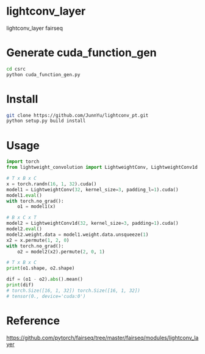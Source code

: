 # lightconv_layer
lightconv_layer fairseq

# Generate cuda_function_gen
```bash
cd csrc
python cuda_function_gen.py
```

# Install 
```bash
git clone https://github.com/JunnYu/lightconv_pt.git
python setup.py build install
```

# Usage
```python
import torch
from lightweight_convolution import LightweightConv, LightweightConv1d

# T x B x C
x = torch.randn(16, 1, 32).cuda()
model1 = LightweightConv(32, kernel_size=3, padding_l=1).cuda()
model1.eval()
with torch.no_grad():
    o1 = model1(x)

# B x C x T
model2 = LightweightConv1d(32, kernel_size=3, padding=1).cuda()
model2.eval()
model2.weight.data = model1.weight.data.unsqueeze(1)
x2 = x.permute(1, 2, 0)
with torch.no_grad():
    o2 = model2(x2).permute(2, 0, 1)

# T x B x C
print(o1.shape, o2.shape)

dif = (o1 - o2).abs().mean()
print(dif)
# torch.Size([16, 1, 32]) torch.Size([16, 1, 32])
# tensor(0., device='cuda:0')
```

# Reference
https://github.com/pytorch/fairseq/tree/master/fairseq/modules/lightconv_layer